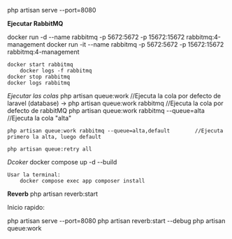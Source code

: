php artisan serve --port=8080


**Ejecutar RabbitMQ**

docker run -d --name rabbitmq -p 5672:5672 -p 15672:15672 rabbitmq:4-management
docker run -it --name rabbitmq -p 5672:5672 -p 15672:15672 rabbitmq:4-management

    docker start rabbitmq
        docker logs -f rabbitmq
    docker stop rabbitmq
    docker logs rabbitmq


*Ejecutar las colas*
    php artisan queue:work                                      //Ejecuta la cola por defecto de laravel (database)
->  php artisan queue:work rabbitmq                             //Ejecuta la cola por defecto de rabbitMQ
    php artisan queue:work rabbitmq --queue=alta                //Ejecuta la cola "alta"

    php artisan queue:work rabbitmq --queue=alta,default        //Ejecuta primero la alta, luego default

    php artisan queue:retry all



*Dcoker*
    docker compose up -d --build

    Usar la terminal:
        docker compose exec app composer install
    
**Reverb**
php artisan reverb:start

Inicio rapido:

php artisan serve --port=8080
php artisan reverb:start --debug
php artisan queue:work

